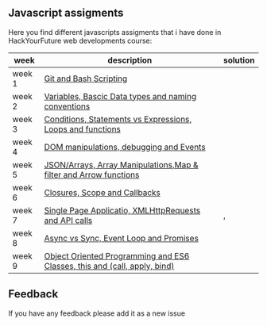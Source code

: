 ## Javascript assigments
Here you find different javascripts assigments that i have done in HackYourFuture web developments course:

week  | description | solution
------------- | ------------- | -------------
  week 1 | [Git and Bash Scripting](https://github.com/HackYourFuture/JavaScript1/blob/master/Week1/MAKEME.md)                                          |
  week 2 | [Variables, Bascic Data types and naming conventions](https://github.com/HackYourFuture/JavaScript1/blob/master/Week2/MAKEME.md)                |
  week 3 | [Conditions, Statements vs Expressions, Loops and functions](https://github.com/HackYourFuture/JavaScript1/blob/master/Week3/MAKEME.md)         |
  week 4 | [DOM manipulations, debugging and Events](https://github.com/HackYourFuture/JavaScript2/blob/master/Week1/MAKEME.md)|
  week 5 | [JSON/Arrays, Array Manipulations,Map & filter and Arrow functions ](https://github.com/HackYourFuture/JavaScript2/blob/master/Week2/MAKEME.md) |
  week 6 | [Closures, Scope and Callbacks ](https://github.com/HackYourFuture/JavaScript2/blob/master/Week3/MAKEME.md)|
  week 7 | [Single Page Applicatio, XMLHttpRequests and API calls](https://github.com/HackYourFuture/JavaScript3/blob/master/Week1/MAKEME.md) |, 
  week 8 | [Async vs Sync, Event Loop and Promises](https://github.com/HackYourFuture/JavaScript3/tree/master/Week2) |
  week 9 | [Object Oriented Programming and ES6 Classes, this and (call, apply, bind)](https://github.com/HackYourFuture/JavaScript3/blob/master/Week3/MAKEME.md) |

## Feedback
If you have any feedback please add it as a new issue 